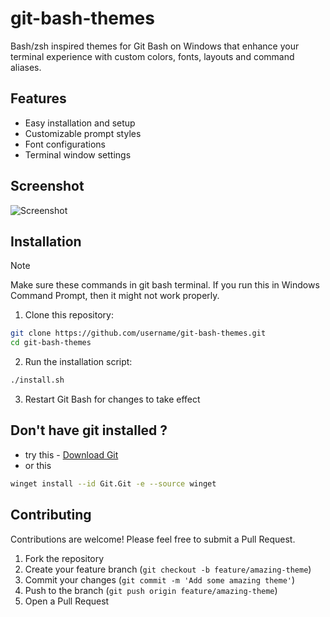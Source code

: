 # git-bash-themes

Bash/zsh inspired themes for Git Bash on Windows that enhance your terminal experience with custom colors, fonts, layouts and command aliases.

## Features
- Easy installation and setup
- Customizable prompt styles
- Font configurations
- Terminal window settings

## Screenshot
![Screenshot](https://github.com/user-attachments/assets/9c7f300c-cb45-4584-8d9a-d760ea8d0607)



## Installation
 > [!NOTE]
 > Make sure these commands in git bash terminal. If you run this in Windows Command Prompt, then it  might not work properly.

1. Clone this repository:
```bash
git clone https://github.com/username/git-bash-themes.git
cd git-bash-themes
```

2. Run the installation script:

 ```bash
 ./install.sh
 ```

3. Restart Git Bash for changes to take effect



## Don't have git installed ?
- try this -
[Download Git](https://git-scm.com/downloads/win)
- or this 
```sh
winget install --id Git.Git -e --source winget
```


## Contributing

Contributions are welcome! Please feel free to submit a Pull Request.

1. Fork the repository
2. Create your feature branch (`git checkout -b feature/amazing-theme`)
3. Commit your changes (`git commit -m 'Add some amazing theme'`)
4. Push to the branch (`git push origin feature/amazing-theme`)
5. Open a Pull Request

